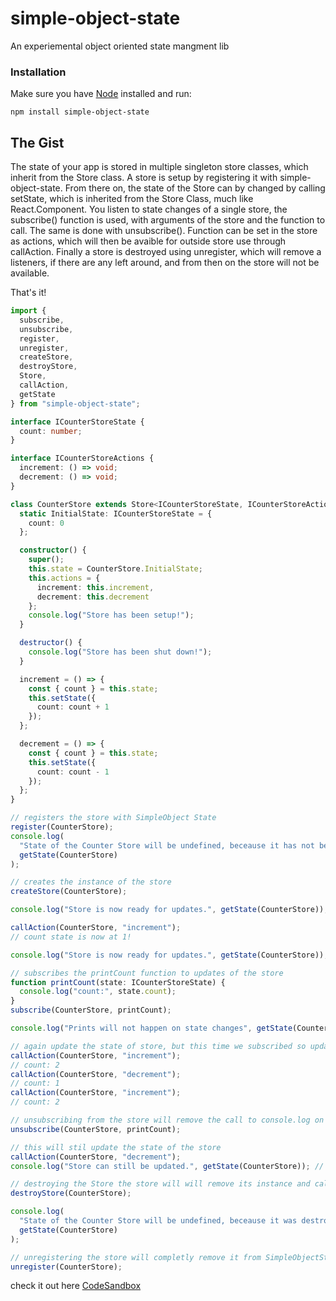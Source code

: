 # simple-object-state

An experiemental object oriented state mangment lib


### Installation

Make sure you have [Node](https://nodejs.org/)
installed and run:

    npm install simple-object-state
    
## The Gist

The state of your app is stored in multiple singleton store classes, which inherit from the Store class.  A store is setup by registering it with simple-object-state.  From there on, the state of the Store can by changed by calling setState, which is inherited from the Store Class, much like React.Component.  You listen to state changes of a single store, the subscribe() function is used, with arguments of the store and the function to call.  The same is done with unsubscribe(). Function can be set in the store as actions, which will then be avaible for outside store use through callAction. Finally a store is destroyed using unregister, which will remove a listeners, if there are any left around, and from then on the store will not be available.  


That's it!

```ts
import {
  subscribe,
  unsubscribe,
  register,
  unregister,
  createStore,
  destroyStore,
  Store,
  callAction,
  getState
} from "simple-object-state";

interface ICounterStoreState {
  count: number;
}

interface ICounterStoreActions {
  increment: () => void;
  decrement: () => void;
}

class CounterStore extends Store<ICounterStoreState, ICounterStoreActions> {
  static InitialState: ICounterStoreState = {
    count: 0
  };

  constructor() {
    super();
    this.state = CounterStore.InitialState;
    this.actions = {
      increment: this.increment,
      decrement: this.decrement
    };
    console.log("Store has been setup!");
  }

  destructor() {
    console.log("Store has been shut down!");
  }

  increment = () => {
    const { count } = this.state;
    this.setState({
      count: count + 1
    });
  };

  decrement = () => {
    const { count } = this.state;
    this.setState({
      count: count - 1
    });
  };
}

// registers the store with SimpleObject State
register(CounterStore);
console.log(
  "State of the Counter Store will be undefined, beceause it has not been created yet",
  getState(CounterStore)
);

// creates the instance of the store
createStore(CounterStore);

console.log("Store is now ready for updates.", getState(CounterStore));

callAction(CounterStore, "increment");
// count state is now at 1!

console.log("Store is now ready for updates.", getState(CounterStore));

// subscribes the printCount function to updates of the store
function printCount(state: ICounterStoreState) {
  console.log("count:", state.count);
}
subscribe(CounterStore, printCount);

console.log("Prints will not happen on state changes", getState(CounterStore));

// again update the state of store, but this time we subscribed so updates will be printed to the console
callAction(CounterStore, "increment");
// count: 2
callAction(CounterStore, "decrement");
// count: 1
callAction(CounterStore, "increment");
// count: 2

// unsubscribing from the store will remove the call to console.log on store updates, but still update the state
unsubscribe(CounterStore, printCount);

// this will stil update the state of the store
callAction(CounterStore, "decrement");
console.log("Store can still be updated.", getState(CounterStore)); // state will be 1

// destroying the Store the store will will remove its instance and call destructor() and destory the state of the store
destroyStore(CounterStore);

console.log(
  "State of the Counter Store will be undefined, beceause it was destroyed",
  getState(CounterStore)
);

// unregistering the store will completly remove it from SimpleObjectState
unregister(CounterStore);

```

check it out here [CodeSandbox](https://codesandbox.io/s/simple-object-state-just-js-example-itc61)
